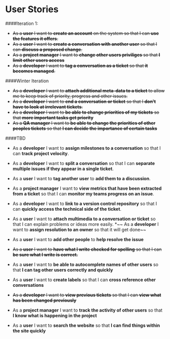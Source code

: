 User Stories
=========

####Iteration 1:
* ~~As a **user** I want to **create an account** on the system so that I can **use the features it offers**.~~
* ~~As a **user** I want to **create a conversation with another user** so that I can **discuss a proposed change**.~~
* ~~As a **project manager** I want to **change other users priviliges** so that **I limit other users access**~~
* ~~As a **developer** I want to **tag a conversation as a ticket** so that **it becomes managed**.~~

####Winter Iteration
* ~~As a **developer** I want to **attach additional meta-data to a ticket** to allow me to keep track of priority, progress and other issues.~~
* ~~As a **developer** I want to **end a conversation or ticket** so that I **don't have to look at irrelevant tickets**.~~
* ~~As a **developer** I want to **be able to change priorities of my tickets** so that **more important tasks get priority**~~
* ~~As a **QA manager** I want to **be able to change the priorities of other peoples tickets** so that **I can decide the importance of certain tasks**~~

####TBD

* As a **developer** I want to **assign milestones to a conversation** so that I can **track project velocity**.
* As a **developer** I want to **split a conversation** so that I can **separate multiple issues if they appear in a single ticket**.
* As a **user** I want to **tag another user** to **add them to a discussion**.
* As a **project manager** I want to **view metrics that have been extracted from a ticket** so that I can **monitor my teams progress on an issue**.
* As a **developer** I want to **link to a version control repository** so that I can **quickly access the technical side of the ticket**.

* As a **user** I want to **attach multimedia to a conversation or ticket** so that I can explain problems or ideas more easily.
*~~ As a **developer** I want to **assign resolution to an owner** so that it will get done~~
* As a **user** I want to **add other people** to **help resolve the issue**
* ~~As a **user** I want to **have what I write checked for spelling** so that I can **be sure what I write is correct.**~~
* As a **user** I want to **be able to autocomplete names of other users** so that **I can tag other users correctly and quickly**
* As a **user** I want to **create labels** so that I can **cross reference other conversations**
* ~~As a **developer** I want to **view previous tickets** so that I can **view what has been changed previously**~~
* As a **project manager** I want to **track the activity of other users** so that **I know what is happening in the project**
* As a **user** I want to **search the website** so that **I can find things within the site quickly**

